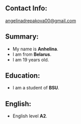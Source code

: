 ## Contact Info:
angelinadrepakova00@gmail.com
## Summary:
* My name is **Anhelina**.
* I am from **Belarus**.
* I am 19 years old.
## Education:
* I am a student of **BSU**.
## English:
* English level **A2**.
